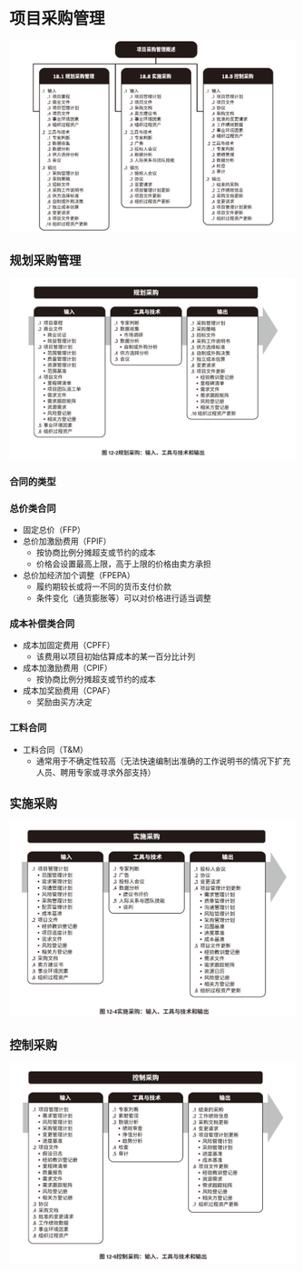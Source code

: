 # 项目采购管理
![](../../img/pmbok/../../docs/img/pmbok/12.jpg)
## 规划采购管理
![](../../img/pmbok/../../docs/img/pmbok/12.1.jpg)

### 合同的类型
### 总价类合同
* 固定总价（FFP）
* 总价加激励费用（FPIF）
  * 按协商比例分摊超支或节约的成本
  * 价格会设置最高上限，高于上限的价格由卖方承担
* 总价加经济加个调整（FPEPA）
  * 履约期较长或将一不同的货币支付价款
  * 条件变化（通货膨胀等）可以对价格进行适当调整
### 成本补偿类合同
* 成本加固定费用（CPFF）
  * 该费用以项目初始估算成本的某一百分比计列
* 成本加激励费用（CPIF）
  * 按协商比例分摊超支或节约的成本
* 成本加奖励费用（CPAF）
  * 奖励由买方决定

### 工料合同
* 工料合同（T&M） 
  * 通常用于不确定性较高（无法快速编制出准确的工作说明书的情况下扩充人员、聘用专家或寻求外部支持）
## 实施采购
![](../../img/pmbok/../../docs/img/pmbok/12.2.jpg)
## 控制采购
![](../../img/pmbok/../../docs/img/pmbok/12.3.jpg)
